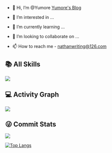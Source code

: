 - 👋 Hi, I’m @Yumore [Yumore's Blog](https://yumore.github.io)

- 👀 I’m interested in ...

- 🌱 I’m currently learning ...

- 💞️ I’m looking to collaborate on ...

- 📫 How to reach me - nathanwriting@126.com
  <!---
  ![Yumore's GitHub stats](https://github-readme-stats.vercel.app/api?username=Yumore&count_private=true&&show_icons=true&theme=cobalt)
  [![Readme Card](https://github-readme-stats.vercel.app/api/pin/?username=Yumore&repo=github-readme-stats)](https://github.com/Yumore/github-readme-stats)
  [![Top Langs](https://github-readme-stats.vercel.app/api/top-langs/?username=Yumore&langs_count=8)](https://github.com/anuraghazra/github-readme-stats)
  --->

## 📚 All Skills
  
![](https://skillicons.dev/icons?perline=15&i=github,gitlab,git,twitter,stackoverflow,figma,vscode,idea,atom,html,css,nodejs,python,java,react,vue,,maven,redis,mysql,fastapi,md,regex,linux,bash,nginx,jenkins,android,flutter)


## 💻 Activity Graph

![](https://activity-graph.herokuapp.com/graph?username=Yumore&bg_color=1c1917&color=ffffff&line=216E39&point=32C15F&area_color=1c1917&area=true&hide_border=true&custom_title=GitHub%20Commits%20Graph)

## 😜 Commit Stats

![](https://github-readme-stats.vercel.app/api?username=Yumore&count_private=true&show_icons=true&theme=radical&show_owner=true)

[![Top Langs](https://github-readme-stats.vercel.app/api/top-langs/?username=Yumore&langs_count=8)](https://github.com/anuraghazra/github-readme-stats)

<!---
Yumore/Yumore is a ✨ special ✨ repository because its `README.md` (this file) appears on your GitHub profile.
You can click the Preview link to take a look at your changes.
--->
